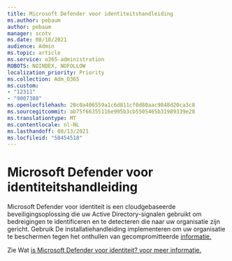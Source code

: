 ```yaml
---
title: Microsoft Defender voor identiteitshandleiding
ms.author: pebaum
author: pebaum
manager: scotv
ms.date: 08/10/2021
audience: Admin
ms.topic: article
ms.service: o365-administration
ROBOTS: NOINDEX, NOFOLLOW
localization_priority: Priority
ms.collection: Adm_O365
ms.custom:
- "12311"
- "9007388"
ms.openlocfilehash: 20c0a406559a1c6d811cf0d80aac9848d20ca3c8
ms.sourcegitcommit: ab75f66355116e995b3cb5505465b31989339e28
ms.translationtype: MT
ms.contentlocale: nl-NL
ms.lasthandoff: 08/13/2021
ms.locfileid: "58454518"
---
```

# <a name="microsoft-defender-for-identity-guide"></a>Microsoft Defender voor identiteitshandleiding

Microsoft Defender voor identiteit is een cloudgebaseerde beveiligingsoplossing die uw Active Directory-signalen gebruikt om bedreigingen te identificeren en te detecteren die naar uw organisatie zijn gericht. Gebruik De installatiehandleiding implementeren om uw organisatie te beschermen tegen het onthullen van gecompromitteerde [informatie.](https://portal.office.com/adminportal/home?#/modernonboarding/microsoftdefenderforidentitysetupguide) 

Zie Wat [is Microsoft Defender voor identiteit? voor meer informatie.](https://docs.microsoft.com/defender-for-identity/what-is)  

